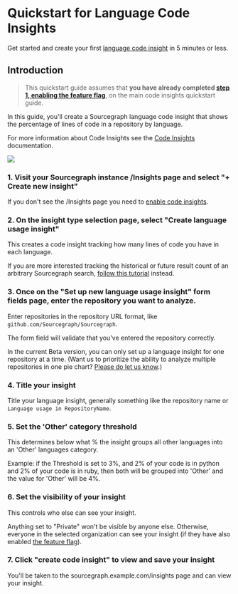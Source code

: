 # Quickstart for Language Code Insights

Get started and create your first [language code insight](index.md) in 5 minutes or less.

## Introduction

> This quickstart guide assumes that **you have already completed [step 1, enabling the feature flag](quickstart.md#1-enable-the-experimental-feature-flag)**, on the main code insights quickstart guide. 

In this guide, you'll create a Sourcegraph language code insight that shows the percentage of lines of code in a repository by language. 

For more information about Code Insights see the [Code Insights](index.md) documentation. 

<img src="https://sourcegraphstatic.com/docs/images/code_insights/language_quickstart_insight_dark.png" class="screenshot">

### 1. Visit your Sourcegraph instance /Insights page and select "+ Create new insight" 

If you don't see the /Insights page you need to [enable code insights](quickstart.md#1-enable-the-experimental-feature-flag). 

### 2. On the insight type selection page, select "Create language usage insight"

This creates a code insight tracking how many lines of code you have in each language. 

If you are more interested tracking the historical or future result count of an arbitrary Sourcegraph search, [follow this tutorial](quickstart.md) instead. 

### 3. Once on the "Set up new language usage insight" form fields page, enter the repository you want to analyze. 

Enter repositories in the repository URL format, like `github.com/Sourcegraph/Sourcegraph`. 

The form field will validate that you've entered the repository correctly. 

In the current Beta version, you can only set up a language insight for one repository at a time. (Want us to prioritize the ability to analyze multiple repositories in one pie chart? [Please do let us know](mailto:feedback@sourcegraph.com).)

### 4. Title your insight 

Title your language insight, generally something like the repository name or `Language usage in RepositoryName`. 

### 5. Set the 'Other' category threshold

This determines below what % the insight groups all other languages into an 'Other' languages category. 

Example: if the Threshold is set to 3%, and 2% of your code is in python and 2% of your code is in ruby, then both will be grouped into 'Other' and the value for 'Other' will be 4%. 

### 6. Set the visibility of your insight

This controls who else can see your insight. 

Anything set to "Private" won't be visible by anyone else.  Otherwise, everyone in the selected organization can see your insight (if they have also enabled [the feature flag](quickstart.md#1-enable-the-experimental-feature-flag)).

### 7. Click "create code insight" to view and save your insight

You'll be taken to the sourcegraph.example.com/insights page and can view your insight.
